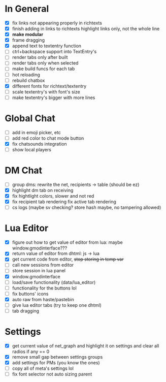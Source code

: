 # In General
- [x] fix links not appearing properly in richtexts
- [x] finish adding in links to richtexts highlight links only, not the whole line
- [x] **make modular**
- [x] frame dragging
- [x] append text to textentry function
- [ ] ctrl+backspace support into TextEntry's
- [ ] render tabs only after built
- [ ] render tabs only when selected
- [ ] make build funcs for each tab
- [ ] hot reloading
- [ ] rebuild chatbox
- [x] different fonts for richtext/textentry
- [ ] scale textentry's with font's size
- [ ] make textentry's bigger with more lines

# Global Chat
- [ ] add in emoji picker, etc
- [ ] add red color to chat mode button
- [x] fix chatsounds integration
- [ ] show local players

# DM Chat
- [ ] group dms: rewrite the net, recipients -> table (should be ez)
- [x] highlight dm tab on receiving
- [x] fix hightlight colors, slower and not red
- [x] fix recipient tab rendering fix active tab rendering
- [ ] cs logs (maybe sv checking? store hash maybe, no tampering allowed)

# Lua Editor
- [x] figure out how to get value of editor from lua: maybe window.gmodinterface???
- [x] return value of editor from dhtml: js -> lua 
- [x] get current code from editor, ~~stop storing in temp var~~
- [ ] call new sessions from editor
- [ ] store session in lua panel
- [x] window.gmodinterface
- [ ] load/save functionality (data/lua_editor)
- [ ] functionality for the buttons lol
- [ ] fix buttons' icons
- [x] auto raw from haste/pastebin
- [ ] give lua editor tabs (try to keep one dhtml)
- [ ] tab dragging

# Settings
- [x] get current value of net_graph and highlight it on settings and clear all radios if any == 0
- [x] remove small gap between settings groups
- [x] add settings for PMs (you know the ones)
- [ ] copy all of meta's settings lol
- [ ] fix font selector not auto sizing parent
